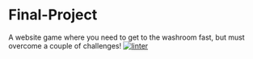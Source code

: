 # Final-Project
A website game where you need to get to the washroom fast, but must overcome a couple of challenges!
[![linter](https://github.com/Jad-Kreit29/Final-Project/workflows/linter/badge.svg)](https://github.com/marketplace/actions/super-linter)
